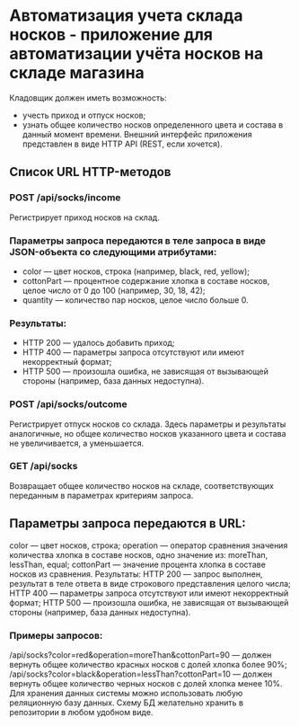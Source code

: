 # Автоматизация учета склада носков - приложение для автоматизации учёта носков на складе магазина
Кладовщик должен иметь возможность:
* учесть приход и отпуск носков;
* узнать общее количество носков определенного цвета и состава в данный момент времени.
  Внешний интерфейс приложения представлен в виде HTTP API (REST, если хочется).

## Список URL HTTP-методов
### POST /api/socks/income
Регистрирует приход носков на склад.

### Параметры запроса передаются в теле запроса в виде JSON-объекта со следующими атрибутами:
* color — цвет носков, строка (например, black, red, yellow);
* cottonPart — процентное содержание хлопка в составе носков, целое число от 0 до 100 (например, 30, 18, 42);
* quantity — количество пар носков, целое число больше 0.
### Результаты:
* HTTP 200 — удалось добавить приход;
* HTTP 400 — параметры запроса отсутствуют или имеют некорректный формат;
* HTTP 500 — произошла ошибка, не зависящая от вызывающей стороны (например, база данных недоступна).
### POST /api/socks/outcome
Регистрирует отпуск носков со склада. Здесь параметры и результаты аналогичные, но общее количество носков указанного цвета и состава не увеличивается, а уменьшается.
### GET /api/socks
Возвращает общее количество носков на складе, соответствующих переданным в параметрах критериям запроса.

## Параметры запроса передаются в URL:
color — цвет носков, строка;
operation — оператор сравнения значения количества хлопка в составе носков, одно значение из: moreThan, lessThan, equal;
cottonPart — значение процента хлопка в составе носков из сравнения.
Результаты:
HTTP 200 — запрос выполнен, результат в теле ответа в виде строкового представления целого числа;
HTTP 400 — параметры запроса отсутствуют или имеют некорректный формат;
HTTP 500 — произошла ошибка, не зависящая от вызывающей стороны (например, база данных недоступна).
### Примеры запросов:
/api/socks?color=red&operation=moreThan&cottonPart=90 — должен вернуть общее количество красных носков с долей хлопка более 90%;
/api/socks?color=black&operation=lessThan?cottonPart=10 — должен вернуть общее количество черных носков с долей хлопка менее 10%.
Для хранения данных системы можно использовать любую реляционную базу данных. Схему БД желательно хранить в репозитории в любом удобном виде.
